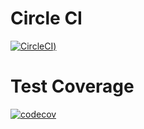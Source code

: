 # Circle CI
[![CircleCI](https://circleci.com/gh/ntnghia0320/train/tree/basic%2Fexercise-01.svg?style=svg))](https://circleci.com/gh/ntnghia0320/train/tree/basic%2Fexercise-01)
# Test Coverage
[![codecov](https://codecov.io/gh/ntnghia0320/train/branch/basic/exercise-01/graph/badge.svg?token=3NiZSsp9Gc)](https://codecov.io/gh/ntnghia0320/train)
